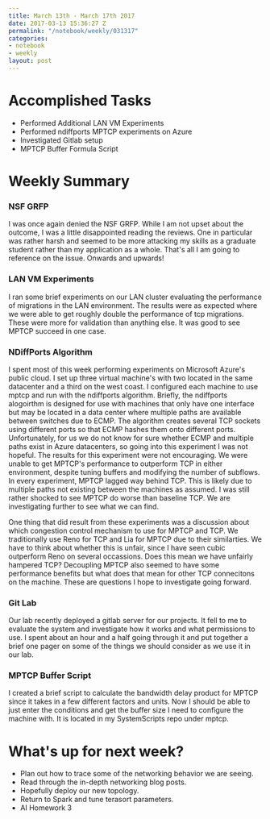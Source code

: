 ```yaml
---
title: March 13th - March 17th 2017
date: 2017-03-13 15:36:27 Z
permalink: "/notebook/weekly/031317"
categories:
- notebook
- weekly
layout: post
---
```


# Accomplished Tasks

- Performed Additional LAN VM Experiments
- Performed ndiffports MPTCP experiments on Azure
- Investigated Gitlab setup
- MPTCP Buffer Formula Script

# Weekly Summary

### NSF GRFP 

I was once again denied the NSF GRFP. While I am not upset about the outcome, I was a little disappointed reading the reviews. One in particular was rather harsh and seemed to be more attacking my skills as a graduate student rather than my application as a whole. That's all I am going to reference on the issue. Onwards and upwards!

### LAN VM Experiments

I ran some brief experiments on our LAN cluster evaluating the performance of migrations in the LAN environment. The results were as expected where we were able to get roughly double the performance of tcp migrations. These were more for validation than anything else. It was good to see MPTCP succeed in one case.

### NDiffPorts Algorithm

I spent most of this week performing experiments on Microsoft Azure's public cloud. I set up three virtual machine's with two located in the same datacenter and a third on the west coast. I configured each machine to use mptcp and run with the ndiffports algorithm. Briefly, the ndiffports alogoirthm is designed for use with machines that only have one interface but may be located in a data center where multiple paths are available between switches due to ECMP. The algorithm creates several TCP sockets using different ports so that ECMP hashes them onto different ports. Unfortunately, for us we do not know for sure whether ECMP and multiple paths exist in Azure datacenters, so going into this experiment I was not hopeful. The results for this experiment were not encouraging. We were unable to get MPTCP's performance to outperform TCP in either environment, despite tuning buffers and modifying the number of subflows. In every experiment, MPTCP lagged way behind TCP. This is likely due to multiple paths not existing between the machines as assumed. I was still rather shocked to see MPTCP do worse than baseline TCP. We are investigating further to see what we can find. 

One thing that did result from these experiments was a discussion about which congestion control mechanism to use for MPTCP and TCP. We traditionally use Reno for TCP and Lia for MPTCP due to their similarties. We have to think about whether this is unfair, since I have seen cubic outperform Reno on several occassions. Does this mean we have unfairly hampered TCP? Decoupling MPTCP also seemed to have some performance benefits but what does that mean for other TCP connecitons on the machine. These are questions I hope to investigate going forward.


### Git Lab

Our lab recently deployed a gitlab server for our projects. It fell to me to evaluate the system and investigate how it works and what permissions to use. I spent about an hour and a half going through it and put together a brief one pager on some of the things we should consider as we use it in our lab. 

### MPTCP Buffer Script

I created a brief script to calculate the bandwidth delay product for MPTCP since it takes in a few different factors and units. Now I should be able to just enter the conditions and get the buffer size I need to configure the machine with. It is located in my SystemScripts repo under mptcp.

 


# What's up for next week?

- Plan out how to trace some of the networking behavior we are seeing.
- Read through the in-depth networking blog posts.
- Hopefully deploy our new topology. 
- Return to Spark and tune terasort parameters. 
- AI Homework 3
